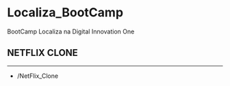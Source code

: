 # Localiza_BootCamp
BootCamp Localiza na Digital Innovation One


## NETFLIX CLONE
----------------------------------------------------------------
* /NetFlix_Clone


